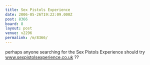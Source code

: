 ```yaml
---
title: Sex Pistols Experience
date: 2006-05-26T19:22:09.000Z
post: 8366
board: 8
layout: post
venue: v2296
permalink: /m/8366/
---
```

perhaps anyone searching for the Sex Pistols Experience should try www.sexpistolsexperience.co.uk ??
